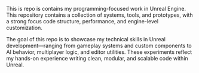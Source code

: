 This is repo is contains my programming-focused work in Unreal Engine. This repository contains a collection of systems, tools, and prototypes, with a strong focus code structure, performance, and engine-level customization.

The goal of this repo is to showcase my technical skills in Unreal development—ranging from gameplay systems and custom components to AI behavior, multiplayer logic, and editor utilities. These experiments reflect my hands-on experience writing clean, modular, and scalable code within Unreal.
